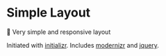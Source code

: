 # Simple Layout
:bikini: Very simple and responsive layout

Initiated with [initializr](http://www.initializr.com). Includes [modernizr](https://modernizr.com) and [jquery](https://jquery.com).
